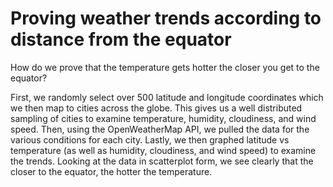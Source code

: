 # Proving weather trends according to distance from the equator

How do we prove that the temperature gets hotter the closer you get to the equator?

First, we randomly select over 500 latitude and longitude coordinates which we then map to cities across the globe.  This gives us a well distributed sampling of cities to examine temperature, humidity, cloudiness, and wind speed. Then, using the OpenWeatherMap API, we pulled the data for the various conditions for each city.  Lastly, we then graphed latitude vs temperature (as well as humidity, cloudiness, and wind speed) to examine the trends.  Looking at the data in scatterplot form, we see clearly that the closer to the equator, the hotter the temperature.  
